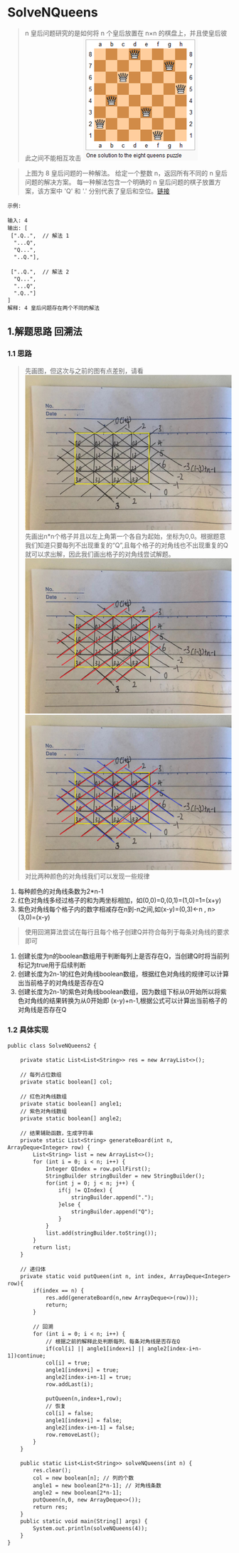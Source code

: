 # SolveNQueens
> n 皇后问题研究的是如何将 n 个皇后放置在 n×n 的棋盘上，并且使皇后彼此之间不能相互攻击
![8queen](./images/8-queens.png)

>上图为 8 皇后问题的一种解法。
给定一个整数 n，返回所有不同的 n 皇后问题的解决方案。
每一种解法包含一个明确的 n 皇后问题的棋子放置方案，该方案中 'Q' 和 '.' 分别代表了皇后和空位。[链接](https://leetcode-cn.com/problems/n-queens/)
```
示例:

输入: 4
输出: [
 [".Q..",  // 解法 1
  "...Q",
  "Q...",
  "..Q."],

 ["..Q.",  // 解法 2
  "Q...",
  "...Q",
  ".Q.."]
]
解释: 4 皇后问题存在两个不同的解法
```
## 1.解题思路 回溯法
### 1.1 思路
> 先画图，但这次与之前的图有点差别，请看
![](./images/4-queens_1.png)
> 先画出n*n个格子并且以左上角第一个各自为起始，坐标为0,0。根据题意我们知道只要每列不出现重复的“Q”,且每个格子的对角线也不出现重复的Q就可以求出解，因此我们画出格子的对角线尝试解题。
![](./images/4-queens_2.png)
![](./images/4-queens_3.png)
> 对比两种颜色的对角线我们可以发现一些规律
1. 每种颜色的对角线条数为2*n-1
2. 红色对角线多经过格子的和为两坐标相加，如(0,0)=0,(0,1)=(1,0)=1=(x+y)
3. 紫色对角线每个格子内的数字相减存在n到-n之间,如(x-y)=(0,3)<-n , n>(3,0)=(x-y)
> 使用回溯算法尝试在每行且每个格子创建Q并符合每列于每条对角线的要求即可
1. 创建长度为n的boolean数组用于判断每列上是否存在Q，当创建Q时将当前列标记为true用于后续判断
2. 创建长度为2n-1的红色对角线boolean数组，根据红色对角线的规律可以计算出当前格子的对角线是否存在Q
2. 创建长度为2n-1的紫色对角线boolean数组，因为数组下标从0开始所以将紫色对角线的结果转换为从0开始即 (x-y)+n-1,根据公式可以计算出当前格子的对角线是否存在Q
### 1.2 具体实现
```
public class SolveNQueens2 {

    private static List<List<String>> res = new ArrayList<>();

    // 每列占位数组
    private static boolean[] col;

    // 红色对角线数组 
    private static boolean[] angle1;
    // 紫色对角线数组
    private static boolean[] angle2;

    // 结果辅助函数，生成字符串
    private static List<String> generateBoard(int n, ArrayDeque<Integer> row) {
        List<String> list = new ArrayList<>();
        for (int i = 0; i < n; i++) {
            Integer QIndex = row.pollFirst();
            StringBuilder stringBuilder = new StringBuilder();
            for(int j = 0; j < n; j++) {
                if(j != QIndex) {
                    stringBuilder.append(".");
                }else {
                    stringBuilder.append("Q");
                }
            }
            list.add(stringBuilder.toString());
        }
        return list;
    }

    // 递归体
    private static void putQueen(int n, int index, ArrayDeque<Integer> row){
        if(index == n) {
            res.add(generateBoard(n,new ArrayDeque<>(row)));
            return;
        }

        // 回溯
        for (int i = 0; i < n; i++) {
            // 根据之前的解释此处判断每列、每条对角线是否存在Q 
            if(col[i] || angle1[index+i] || angle2[index-i+n-1])continue;
            col[i] = true;
            angle1[index+i] = true;
            angle2[index-i+n-1] = true;
            row.addLast(i);

            putQueen(n,index+1,row);
            // 恢复
            col[i] = false;
            angle1[index+i] = false;
            angle2[index-i+n-1] = false;
            row.removeLast();
        }
    }

    public static List<List<String>> solveNQueens(int n) {
        res.clear();
        col = new boolean[n]; // 列的个数
        angle1 = new boolean[2*n-1]; // 对角线条数
        angle2 = new boolean[2*n-1];
        putQueen(n,0, new ArrayDeque<>());
        return res;
    }
    public static void main(String[] args) {
        System.out.println(solveNQueens(4));
    }
}
```
